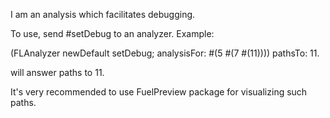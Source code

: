 I am an analysis which facilitates debugging. 

To use, send #setDebug to an analyzer. Example:

(FLAnalyzer newDefault 
	setDebug;
	analysisFor: #(5 #(7 #(11))))
	pathsTo: 11.

will answer paths to 11.

It's very recommended to use FuelPreview package for visualizing such paths.